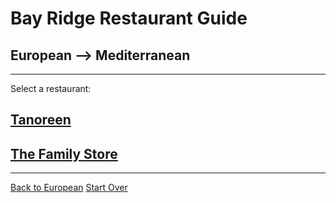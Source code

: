 # Bay Ridge Restaurant Guide
## European --> Mediterranean
---
Select a restaurant:
## [Tanoreen](https://tanoreen.com/)
## [The Family Store](https://familystorecooks.com/)
---
[Back to European](../european.md)
[Start Over](../../home.md)